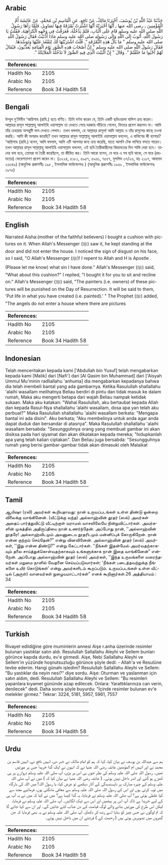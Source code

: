 ## Arabic


<div dir="rtl" lang="ar" style={{fontSize:'larger',backgroundColor:'#f8f9fa',padding:20}}>
حَدَّثَنَا عَبْدُ اللَّهِ بْنُ يُوسُفَ، أَخْبَرَنَا مَالِكٌ، عَنْ نَافِعٍ، عَنِ الْقَاسِمِ بْنِ مُحَمَّدٍ، عَنْ عَائِشَةَ أُمِّ الْمُؤْمِنِينَ ـ رضى الله عنها ـ أَنَّهَا أَخْبَرَتْهُ أَنَّهَا اشْتَرَتْ نُمْرُقَةً فِيهَا تَصَاوِيرُ، فَلَمَّا رَآهَا رَسُولُ اللَّهِ صلى الله عليه وسلم قَامَ عَلَى الْبَابِ، فَلَمْ يَدْخُلْهُ، فَعَرَفْتُ فِي وَجْهِهِ الْكَرَاهِيَةَ، فَقُلْتُ يَا رَسُولَ اللَّهِ، أَتُوبُ إِلَى اللَّهِ وَإِلَى رَسُولِهِ صلى الله عليه وسلم مَاذَا أَذْنَبْتُ فَقَالَ رَسُولُ اللَّهِ صلى الله عليه وسلم ‏"‏ مَا بَالُ هَذِهِ النُّمْرُقَةِ ‏"‏‏.‏ قُلْتُ اشْتَرَيْتُهَا لَكَ لِتَقْعُدَ عَلَيْهَا وَتَوَسَّدَهَا‏.‏ فَقَالَ رَسُولُ اللَّهِ صلى الله عليه وسلم ‏"‏ إِنَّ أَصْحَابَ هَذِهِ الصُّوَرِ يَوْمَ الْقِيَامَةِ يُعَذَّبُونَ، فَيُقَالُ لَهُمْ أَحْيُوا مَا خَلَقْتُمْ ‏"‏‏.‏ وَقَالَ ‏"‏ إِنَّ الْبَيْتَ الَّذِي فِيهِ الصُّوَرُ لاَ تَدْخُلُهُ الْمَلاَئِكَةُ ‏"‏‏.‏
</div>
<div style={{backgroundColor:'#f8f9fa',padding:20, marginBottom: 10}}><table> <thead> <tr> <th>References:</th> <th></th> </tr> </thead> <tbody><tr><td>Hadith No</td><td>2105</td></tr><tr><td>Arabic No</td><td>2105</td></tr><tr><td>Reference</td><td>Book 34 Hadith 58</td></tr></tbody></table></div>

## Bengali


<div dir="ltr" lang="bn" style={{fontSize:'larger',backgroundColor:'#f8f9fa',padding:20}}>
উম্মুল মু’মিনীন ‘আয়িশাহ (রাযি.) হতে বর্ণিত। তিনি বর্ণনা করেন যে, তিনি একটি ছবিওয়ালা বালিশ ক্রয় করেন। আল্লাহর রাসূল সাল্লাল্লাহু আলাইহি ওয়াসাল্লাম তা দেখতে পেয়ে দরজায় দাঁড়িয়ে গেলেন, ভিতরে প্রবেশ করলেন না। আমি তাঁর চেহারায় অসন্তুষ্টি ভাব দেখতে পেলাম। তখন বললাম, হে আল্লাহর রাসূল! আমি আল্লাহ ও তাঁর রাসূলের কাছে তওবা করছি। আমি কী অপরাধ করেছি? তখন আল্লাহর রাসূল সাল্লাল্লাহু আলাইহি ওয়াসাল্লাম বললেন, এ বালিশের কী ব্যাপার? ‘আয়িশাহ (রাযি.) বলেন, আমি বললাম, আমি এটি আপনার জন্য ক্রয় করেছি, যাতে আপনি টেক লাগিয়ে বসতে পারেন। তখন আল্লাহর রাসূল সাল্লাল্লাহু আলাইহি ওয়াসাল্লাম বললেন, এই ছবি তৈরীকারীদের কিয়ামতের দিন শাস্তি দেয়া হবে। তাদের বলা হবে, তোমরা যা তৈরী করেছিলে, তা জীবিত কর। তিনি আরো বলেন, যে ঘরে এ সব ছবি থাকে, সে ঘরে (রহমতের) ফেরেশতাগণ প্রবেশ করেন না। (৩২২৪, ৫১৮১, ৫৯৫৭, ৫৯৬১, ৭৫৫৭, মুসলিম ৩৭/২৬, হাঃ ২১০৭, আহমাদ ২৬১৪৯) (আধুনিক প্রকাশনীঃ ১৯৫ , ইসলামিক ফাউন্ডেশনঃ ) (আধুনিক প্রকাশনীঃ ১৯৬০ , ইসলামিক ফাউন্ডেশনঃ ১৯৭৫)
</div>
<div style={{backgroundColor:'#f8f9fa',padding:20, marginBottom: 10}}><table> <thead> <tr> <th>References:</th> <th></th> </tr> </thead> <tbody><tr><td>Hadith No</td><td>2105</td></tr><tr><td>Arabic No</td><td>2105</td></tr><tr><td>Reference</td><td>Book 34 Hadith 58</td></tr></tbody></table></div>

## English


<div dir="ltr" lang="en" style={{fontSize:'larger',backgroundColor:'#f8f9fa',padding:20}}>
Narrated Aisha:(mother of the faithful believers) I bought a cushion with pictures on it. When Allah's Messenger (ﷺ) saw it, he kept standing at the door and did not enter the house. I noticed the sign of disgust on his face, so I said, "O Allah's Messenger (ﷺ)! I repent to Allah and H is Apostle . (Please let me know) what sin I have done." Allah's Messenger (ﷺ) said, "What about this cushion?" I replied, "I bought it for you to sit and recline on." Allah's Messenger (ﷺ) said, "The painters (i.e. owners) of these pictures will be punished on the Day of Resurrection. It will be said to them, 'Put life in what you have created (i.e. painted).' " The Prophet (ﷺ) added, "The angels do not enter a house where there are pictures
</div>
<div style={{backgroundColor:'#f8f9fa',padding:20, marginBottom: 10}}><table> <thead> <tr> <th>References:</th> <th></th> </tr> </thead> <tbody><tr><td>Hadith No</td><td>2105</td></tr><tr><td>Arabic No</td><td>2105</td></tr><tr><td>Reference</td><td>Book 34 Hadith 58</td></tr></tbody></table></div>

## Indonesian


<div dir="ltr" lang="id" style={{fontSize:'larger',backgroundColor:'#f8f9fa',padding:20}}>
Telah menceritakan kepada kami ['Abdullah bin Yusuf] telah mengabarkan kepada kami [Malik] dari [Nafi'] dari [Al Qasim bin Muhammad] dari ['Aisyah Ummul Mu'minin radliallahu 'anhuma] dia mengabarkan kepadanya bahwa dia telah membeli bantal yang ada gambarnya. Ketika Rasulullah shallallahu 'alaihi wasallam melihatnya Beliau berdiri di pintu dan tidak masuk ke dalam rumah, Maka aku mengerti betapa dari wajah Beliau nampak ketidak sukaan. Maka aku katakan: "Wahai Rasulullah, aku bertaubat kepada Allah dan kepada Rasul-Nya shallallahu 'alaihi wasallam, dosa apa yan telah aku perbuat?" Maka Rasulullah shallallahu 'alaihi wasallam berkata: "Mengapa bantal ini ada disini". Aku berkata; "Aku membelinya untuk anda agar anda dapat duduk dan bersandar di atasnya". Maka Rasulullah shallallahu 'alaihi wasallam bersabda: "Sesungguhnya orang yang membuat gambar ini akan disiksa pada hari qiyamat dan akan dikatakan kepada mereka; "hidupkanlah apa yang telah kalian ciptakan". Dan Beliau juga bersabda: "Sesungguhnya rumah yang berisi gambar-gambar tidak akan dimasuki oleh Malaikat
</div>
<div style={{backgroundColor:'#f8f9fa',padding:20, marginBottom: 10}}><table> <thead> <tr> <th>References:</th> <th></th> </tr> </thead> <tbody><tr><td>Hadith No</td><td>2105</td></tr><tr><td>Arabic No</td><td>2105</td></tr><tr><td>Reference</td><td>Book 34 Hadith 58</td></tr></tbody></table></div>

## Tamil


<div dir="ltr" lang="ta" style={{fontSize:'larger',backgroundColor:'#f8f9fa',padding:20}}>
ஆயிஷா (ரலி) அவர்கள் கூறியதாவது: நான் உருவப்படங்கள் உள்ள திண்டு ஒன்றை விலைக்கு வாங்கினேன். (வீட்டுக்கு வந்த) அல்லாஹ்வின் தூதர் (ஸல்) அவர்கள் அதைப் பார்த்துவிட்டு வீட்டிற்குள் வராமல் வாசலிலேயே நின்றுவிட்டார்கள். அவர்களின் முகத்தில் அதிருப்தியை நான் உணர்ந்தேன். அப்போது நான், ‘‘அல்லாஹ்வின் தூதரே! அல்லாஹ்விடமும் அவனுடைய தூதரிடமும் மன்னிப்புக் கோருகிறேன். நான் என்ன குற்றம் செய்தேன்?” என்று வினவினேன். அல்லாஹ்வின் தூதர் (ஸல்) அவர்கள், ‘‘இது என்ன திண்டு?” என்று கேட்டார்கள். ‘‘நீங்கள் இதன்மேல் அமர்வதற்காகவும் தலை சாய்த்துக்கொள்வதற்காகவும் உங்களுக்காக நான் இதை வாங்கினேன்” என்றேன். அப்போது அல்லாஹ்வின் தூதர் (ஸல்) அவர்கள், ‘‘இந்த உருவங்களை வரைந்தவர்கள் மறுமை நாளில் வேதனை செய்யப்படுவார்கள்; ‘நீங்கள் படைத்தவற்றுக்கு நீங்களே உயிர் கொடுங்கள்’ என்று அவர்களிடம் கூறப்படும். உருவப்படங்கள் உள்ள வீட்டில் (அருள்) வானவர்கள் நுழையமாட்டார்கள்” எனக் கூறினார்கள்.26 அத்தியாயம் : 34
</div>
<div style={{backgroundColor:'#f8f9fa',padding:20, marginBottom: 10}}><table> <thead> <tr> <th>References:</th> <th></th> </tr> </thead> <tbody><tr><td>Hadith No</td><td>2105</td></tr><tr><td>Arabic No</td><td>2105</td></tr><tr><td>Reference</td><td>Book 34 Hadith 58</td></tr></tbody></table></div>

## Turkish


<div dir="ltr" lang="tr" style={{fontSize:'larger',backgroundColor:'#f8f9fa',padding:20}}>
Rivayet edildiğine göre muminlerin annesi Aişe r.anha üzerinde resimler bulunan yastıklar satın aldı. Resulullah Sallallahu Aleyhi ve Sellem bunları görünce kapıda durdu, ev'e girmedi. Aişe, Nebi Sallallahu Aleyhi ve Sellem'in yüzünde hoşnutsuzluğu görünce şöyle dedi: - Allah'a ve Resulüne tevbe ederim. Hangi günahı işledim? Resulullah Sallallahu Aleyhi ve Sellem: "Bu yastıklar da neyin nesi?" diye sordu. Aişe: Oturman ve yaslanman için satın aldım, dedi. Resulullah Sallallahu Aleyhi ve Sellem: "Bu resimleri yapanlara kıyamet gününde azap edilecek. Onlara: Yarattıklarınıza can verin, denilecek" dedi. Daha sonra şöyle buyurdu: "İçinde resimler bulunan ev'e melekler girmez." Tekrar: 3224, 5181, 5957, 5961, 7557
</div>
<div style={{backgroundColor:'#f8f9fa',padding:20, marginBottom: 10}}><table> <thead> <tr> <th>References:</th> <th></th> </tr> </thead> <tbody><tr><td>Hadith No</td><td>2105</td></tr><tr><td>Arabic No</td><td>2105</td></tr><tr><td>Reference</td><td>Book 34 Hadith 58</td></tr></tbody></table></div>

## Urdu


<div dir="rtl" lang="ur" style={{fontSize:'larger',backgroundColor:'#f8f9fa',padding:20}}>
ہم سے عبداللہ بن یوسف نے بیان کیا، کہا کہ ہم کو امام مالک نے خبر دی، انہیں نافع نے، انہیں قاسم بن محمد نے اور انہیں ام المؤمنین عائشہ رضی اللہ عنہا نے کہ انہوں نے ایک گدا خریدا جس پر مورتیں تھیں۔ رسول اللہ صلی اللہ علیہ وسلم کی نظر جوں ہی اس پر پڑی، آپ صلی اللہ علیہ وسلم دروازے پر ہی کھڑے ہو گئے اور اندر داخل نہیں ہوئے۔ ( عائشہ رضی اللہ عنہا نے بیان کیا کہ ) میں نے آپ صلی اللہ علیہ وسلم کے چہرہ مبارک پر ناپسندیدگی کے آثار دیکھے تو عرض کیا، یا رسول اللہ! میں اللہ کی بارگاہ میں توبہ کرتی ہوں اور اس کے رسول اللہ صلی اللہ علیہ وسلم سے معافی مانگتی ہوں، فرمائیے مجھ سے کیا غلطی ہوئی ہے؟ آپ صلی اللہ علیہ وسلم نے فرمایا، یہ گدا کیسا ہے؟ میں نے کہا کہ میں نے یہ آپ ہی کے لیے خریدا ہے تاکہ آپ اس پر بیٹھیں اور اس سے ٹیک لگائیں۔ آپ صلی اللہ علیہ وسلم نے فرمایا، لیکن اس طرح کی مورتیں بنانے والے لوگ قیامت کے دن عذاب کئے جائیں گے۔ اور ان سے کہا جائے گا کہ تم لوگوں نے جس چیز کو بنایا اسے زندہ کر دکھاؤ۔ آپ صلی اللہ علیہ وسلم نے یہ بھی فرمایا کہ جن گھروں میں تصویریں ہوتی ہیں ( رحمت کے ) فرشتے ان میں داخل نہیں ہوتے۔
</div>
<div style={{backgroundColor:'#f8f9fa',padding:20, marginBottom: 10}}><table> <thead> <tr> <th>References:</th> <th></th> </tr> </thead> <tbody><tr><td>Hadith No</td><td>2105</td></tr><tr><td>Arabic No</td><td>2105</td></tr><tr><td>Reference</td><td>Book 34 Hadith 58</td></tr></tbody></table></div>